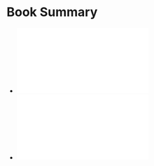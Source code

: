 # Book Summary

- ![Enterprise Integration Pattern](enterprise-integration-patterns.md)
- ![Enterprise Application Architecture](enterprise-application-architecture.md)
